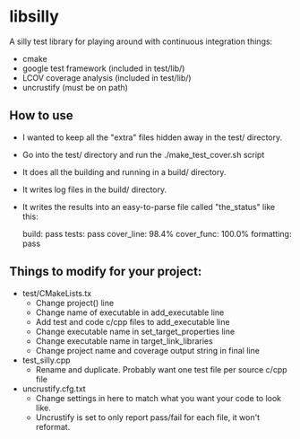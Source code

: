 # libsilly
A silly test library for playing around with continuous integration things:
* cmake
* google test framework (included in test/lib/)
* LCOV coverage analysis (included in test/lib/)
* uncrustify (must be on path)

## How to use
* I wanted to keep all the "extra" files hidden away in the test/ directory.
* Go into the test/ directory and run the ./make_test_cover.sh script
* It does all the building and running in a build/ directory.
* It writes log files in the build/ directory.
* It writes the results into an easy-to-parse file called "the_status" like this:

    build: pass
    tests: pass
    cover_line: 98.4%
    cover_func: 100.0%
    formatting: pass

## Things to modify for your project:
* test/CMakeLists.tx
    * Change project() line
    * Change name of executable in add_executable line
    * Add test and code c/cpp files to add_executable line
    * Change executable name in set_target_properties line
    * Change executable name in target_link_libraries
    * Change project name and coverage output string in final line
* test_silly.cpp
    * Rename and duplicate. Probably want one test file per source c/cpp file
* uncrustify.cfg.txt
    * Change settings in here to match what you want your code to look like.
    * Uncrustify is set to only report pass/fail for each file, it won't reformat.
